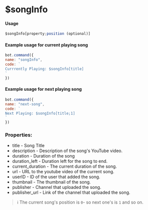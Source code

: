 # $songInfo

#### Usage

```javascript
$songInfo[property;position (optional)]
```

#### Example usage for current playing song

```javascript
bot.command({
name: "songInfo",
code: `
Currrently Playing: $songInfo[title]
`
})
```

#### Example usage for next playing song

```javascript
bot.command({
name: "next-song",
code: `
Next Playing: $songInfo[title;1]
`
})
```

### Properties:

* title - Song Title
* description - Description of the song's YouTube video.
* duration - Duration of the song
* duration\_left - Duration left for the song to end.
* current\_duration - The current duration of the song.
* url - URL to the youtube video of the current song.
* userID - ID of the user that added the song.
* thumbnail - The thumbnail of the song.
* publisher - Channel that uploaded the song.
* publisher\_url - Link of the channel that uploaded the song.

> ℹ️ The current song's position is `0`- so next one's is `1` and so on.

